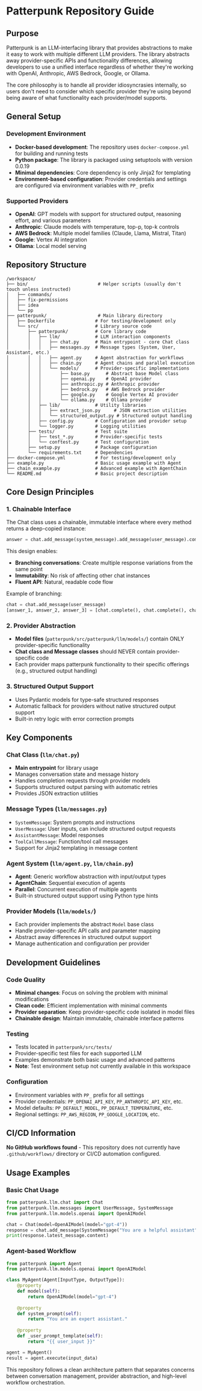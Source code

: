 # Patterpunk Repository Guide

## Purpose

Patterpunk is an LLM-interfacing library that provides abstractions to make it easy to work with multiple different LLM providers. The library abstracts away provider-specific APIs and functionality differences, allowing developers to use a unified interface regardless of whether they're working with OpenAI, Anthropic, AWS Bedrock, Google, or Ollama.

The core philosophy is to handle all provider idiosyncrasies internally, so users don't need to consider which specific provider they're using beyond being aware of what functionality each provider/model supports.

## General Setup

### Development Environment
- **Docker-based development**: The repository uses `docker-compose.yml` for building and running tests
- **Python package**: The library is packaged using setuptools with version 0.0.19
- **Minimal dependencies**: Core dependency is only Jinja2 for templating
- **Environment-based configuration**: Provider credentials and settings are configured via environment variables with `PP_` prefix

### Supported Providers
- **OpenAI**: GPT models with support for structured output, reasoning effort, and various parameters
- **Anthropic**: Claude models with temperature, top-p, top-k controls
- **AWS Bedrock**: Multiple model families (Claude, Llama, Mistral, Titan)
- **Google**: Vertex AI integration
- **Ollama**: Local model serving

## Repository Structure

```
/workspace/
├── bin/                          # Helper scripts (usually don't touch unless instructed)
│   ├── commands/
│   ├── fix-permissions
│   ├── idea
│   └── pp
├── patterpunk/                   # Main library directory
│   ├── Dockerfile               # For testing/development only
│   └── src/                     # Library source code
│       ├── patterpunk/          # Core library code
│       │   ├── llm/             # LLM interaction components
│       │   │   ├── chat.py      # Main entrypoint - core Chat class
│       │   │   ├── messages.py  # Message types (System, User, Assistant, etc.)
│       │   │   ├── agent.py     # Agent abstraction for workflows
│       │   │   ├── chain.py     # Agent chains and parallel execution
│       │   │   └── models/      # Provider-specific implementations
│       │   │       ├── base.py      # Abstract base Model class
│       │   │       ├── openai.py    # OpenAI provider
│       │   │       ├── anthropic.py # Anthropic provider
│       │   │       ├── bedrock.py   # AWS Bedrock provider
│       │   │       ├── google.py    # Google Vertex AI provider
│       │   │       └── ollama.py    # Ollama provider
│       │   ├── lib/             # Utility libraries
│       │   │   ├── extract_json.py     # JSON extraction utilities
│       │   │   └── structured_output.py # Structured output handling
│       │   ├── config.py        # Configuration and provider setup
│       │   └── logger.py        # Logging utilities
│       ├── tests/               # Test suite
│       │   ├── test_*.py        # Provider-specific tests
│       │   └── conftest.py      # Test configuration
│       ├── setup.py             # Package configuration
│       └── requirements.txt     # Dependencies
├── docker-compose.yml           # For testing/development only
├── example.py                   # Basic usage example with Agent
├── chain_example.py             # Advanced example with AgentChain
└── README.md                    # Basic project description
```

## Core Design Principles

### 1. Chainable Interface
The Chat class uses a chainable, immutable interface where every method returns a deep-copied instance:

```python
answer = chat.add_message(system_message).add_message(user_message).complete().latest_message
```

This design enables:
- **Branching conversations**: Create multiple response variations from the same point
- **Immutability**: No risk of affecting other chat instances
- **Fluent API**: Natural, readable code flow

Example of branching:
```python
chat = chat.add_message(user_message)
[answer_1, answer_2, answer_3] = [chat.complete(), chat.complete(), chat.complete()]
```

### 2. Provider Abstraction
- **Model files** (`patterpunk/src/patterpunk/llm/models/`) contain ONLY provider-specific functionality
- **Chat class and Message classes** should NEVER contain provider-specific code
- Each provider maps patterpunk functionality to their specific offerings (e.g., structured output handling)

### 3. Structured Output Support
- Uses Pydantic models for type-safe structured responses
- Automatic fallback for providers without native structured output support
- Built-in retry logic with error correction prompts

## Key Components

### Chat Class (`llm/chat.py`)
- **Main entrypoint** for library usage
- Manages conversation state and message history
- Handles completion requests through provider models
- Supports structured output parsing with automatic retries
- Provides JSON extraction utilities

### Message Types (`llm/messages.py`)
- `SystemMessage`: System prompts and instructions
- `UserMessage`: User inputs, can include structured output requests
- `AssistantMessage`: Model responses
- `ToolCallMessage`: Function/tool call messages
- Support for Jinja2 templating in message content

### Agent System (`llm/agent.py`, `llm/chain.py`)
- **Agent**: Generic workflow abstraction with input/output types
- **AgentChain**: Sequential execution of agents
- **Parallel**: Concurrent execution of multiple agents
- Built-in structured output support using Python type hints

### Provider Models (`llm/models/`)
- Each provider implements the abstract `Model` base class
- Handle provider-specific API calls and parameter mapping
- Abstract away differences in structured output support
- Manage authentication and configuration per provider

## Development Guidelines

### Code Quality
- **Minimal changes**: Focus on solving the problem with minimal modifications
- **Clean code**: Efficient implementation with minimal comments
- **Provider separation**: Keep provider-specific code isolated in model files
- **Chainable design**: Maintain immutable, chainable interface patterns

### Testing
- Tests located in `patterpunk/src/tests/`
- Provider-specific test files for each supported LLM
- Examples demonstrate both basic usage and advanced patterns
- **Note**: Test environment setup not currently available in this workspace

### Configuration
- Environment variables with `PP_` prefix for all settings
- Provider credentials: `PP_OPENAI_API_KEY`, `PP_ANTHROPIC_API_KEY`, etc.
- Model defaults: `PP_DEFAULT_MODEL`, `PP_DEFAULT_TEMPERATURE`, etc.
- Regional settings: `PP_AWS_REGION`, `PP_GOOGLE_LOCATION`, etc.

## CI/CD Information

**No GitHub workflows found** - This repository does not currently have `.github/workflows/` directory or CI/CD automation configured.

## Usage Examples

### Basic Chat Usage
```python
from patterpunk.llm.chat import Chat
from patterpunk.llm.messages import UserMessage, SystemMessage
from patterpunk.llm.models.openai import OpenAIModel

chat = Chat(model=OpenAIModel(model="gpt-4"))
response = chat.add_message(SystemMessage("You are a helpful assistant")).add_message(UserMessage("Hello!")).complete()
print(response.latest_message.content)
```

### Agent-based Workflow
```python
from patterpunk import Agent
from patterpunk.llm.models.openai import OpenAIModel

class MyAgent(Agent[InputType, OutputType]):
    @property
    def model(self):
        return OpenAIModel(model="gpt-4")
    
    @property
    def system_prompt(self):
        return "You are an expert assistant."
    
    @property
    def _user_prompt_template(self):
        return "{{ user_input }}"

agent = MyAgent()
result = agent.execute(input_data)
```

This repository follows a clean architecture pattern that separates concerns between conversation management, provider abstraction, and high-level workflow orchestration.